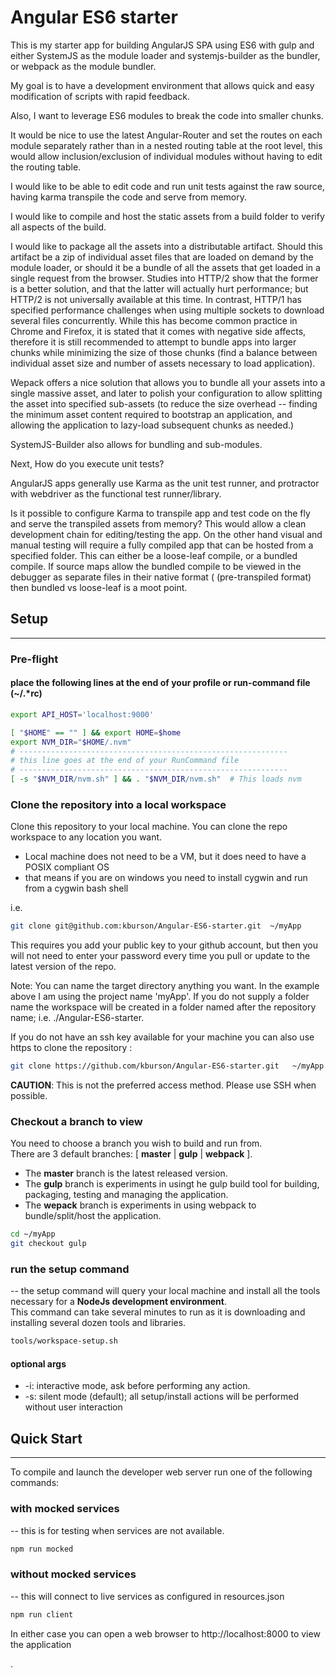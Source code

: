 # Angular ES6 starter

This is my starter app for building AngularJS SPA using ES6 with gulp and either SystemJS as the module loader and 
systemjs-builder as the bundler, or webpack as the module bundler.

My goal is to have a development environment that allows quick and easy modification of scripts with rapid feedback.

Also, I want to leverage ES6 modules to break the code into smaller chunks.  

It would be nice to use the latest Angular-Router
and set the routes on each module separately rather than in a nested routing table at the root level, this would allow
inclusion/exclusion of individual modules without having to edit the routing table.

I would like to be able to edit code and run unit tests against the raw source, having karma transpile the code and serve from memory.

I would like to compile and host the static assets from a build folder to verify all aspects of the build.

I would like to package all the assets into a distributable artifact.  Should this artifact be a zip of individual asset files that
are loaded on demand by the module loader, or should it be a bundle of all the assets that get loaded in a single request from the browser.
Studies into HTTP/2 show that the former is a better solution, and that the latter will actually hurt performance; but HTTP/2
is not universally available at this time.  In contrast, HTTP/1 has specified performance challenges when using multiple
sockets to download several files concurrently.  While this has become common practice in Chrome and Firefox, it is stated
that it comes with negative side affects, therefore it is still recommended to attempt to bundle apps into larger chunks
while minimizing the size of those chunks (find a balance between individual asset size and number of assets necessary to load application).

Wepack offers a nice solution that allows you to bundle all your assets into a single massive asset, and later to polish your
configuration to allow splitting the asset into specified sub-assets (to reduce the size overhead -- finding the minimum
asset content required to bootstrap an application, and allowing the application to lazy-load subsequent chunks as needed.)

SystemJS-Builder also allows for bundling and sub-modules.

Next, How do you execute unit tests?  

AngularJS apps generally use Karma as the unit test runner, 
and protractor with webdriver as the functional test runner/library.

Is it possible to configure Karma to transpile app and test code on the fly and serve the transpiled assets from memory?
This would allow a clean development chain for editing/testing the app.  On the other hand visual and manual testing will 
require a fully compiled app that can be hosted from a specified folder.  This can either be a loose-leaf compile, or a bundled
compile. If source maps allow the bundled compile to be viewed in the debugger as separate files in their native format (
(pre-transpiled format) then bundled vs loose-leaf is a moot point.

## Setup
* * *

### Pre-flight

#### place the following lines at the end of your profile or run-command file (~/.*rc)

```bash
export API_HOST='localhost:9000'

[ "$HOME" == "" ] && export HOME=$home
export NVM_DIR="$HOME/.nvm"
# ------------------------------------------------------------
# this line goes at the end of your RunCommand file
# ------------------------------------------------------------
[ -s "$NVM_DIR/nvm.sh" ] && . "$NVM_DIR/nvm.sh"  # This loads nvm
```

### Clone the repository into a local workspace

Clone this repository to your local machine. You can clone the repo workspace to any location you want.
 
- Local machine does not need to be a VM, but it does need to have a POSIX compliant OS 
- that means if you are on windows you need to install cygwin and run from a cygwin bash shell
 
 i.e.
 
```bash
git clone git@github.com:kburson/Angular-ES6-starter.git  ~/myApp
```
 
This requires you add your public key to your github account, but then you will not need to enter your password every 
time you pull or update to the latest version of the repo.

Note: You can name the target directory anything you want.  In the example above I am using the project name 'myApp'. 
If you do not supply a folder name the workspace will be created in a folder named after the repository name; 
i.e. ./Angular-ES6-starter.

If you do not have an ssh key available for your machine you can also use https to clone the repository :

```bash
git clone https://github.com/kburson/Angular-ES6-starter.git   ~/myApp
```

**CAUTION**: This is not the preferred access method.  Please use SSH when possible.


### Checkout a branch to view

You need to choose a branch you wish to build and run from.  
There are 3 default branches: [ **master** | **gulp** | **webpack** ].
- The **master** branch is the latest released version.
- The **gulp** branch is experiments in usingt he gulp build tool for building, packaging, testing and managing the application.
- The **wepack** branch is experiments in using webpack to bundle/split/host the application.

```bash
cd ~/myApp
git checkout gulp
```

### run the setup command 

-- the setup command will query your local machine and install all the tools necessary for a **NodeJs development environment**.  
This command can take several minutes to run as it is downloading and installing several dozen tools and libraries.

```bash
tools/workspace-setup.sh
```

#### optional args

 -  -i:   interactive mode, ask before performing any action.
 -  -s:   silent mode (default); all setup/install actions will be performed without user interaction

## Quick Start
* * *

To compile and launch the developer web server run one of the following commands:

### with mocked services

-- this is for testing when services are not available.

```bash
npm run mocked
```

### without mocked services

-- this will connect to live services as configured in resources.json

```bash
npm run client
```
In either case you can open a web browser to http://localhost:8000 to view the application


.
